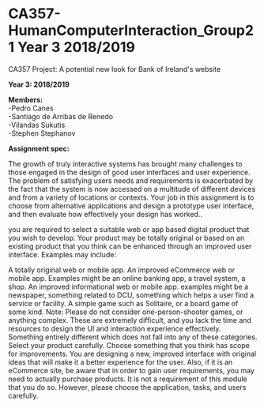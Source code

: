 # CA357-HumanComputerInteraction_Group21 Year 3 2018/2019
CA357 Project: A potential new look for Bank of Ireland's website

**Year 3: 2018/2019**

**Members:**<br />
-Pedro Canes<br />
-Santiago de Arribas de Renedo<br />
-Vilandas Sukutis<br />
-Stephen Stephanov

**Assignment spec:**

The growth of truly interactive systems has brought many challenges to those engaged in the design of good user interfaces and user experience. The problem of satisfying users needs and requirements is exacerbated by the fact that the system is now accessed on a multitude of different devices and from a variety of locations or contexts. Your job in this assignment is to choose from alternative applications and design a prototype user interface, and then evaluate how effectively your design has worked..

you are required to select a suitable web or app based digital product that you wish to develop. Your product may be totally original or based on an existing product that you think can be enhanced through an improved user interface. Examples may include:

A totally original web or mobile app.
An improved eCommerce web or mobile app. Examples might be an online banking app, a travel system, a shop.
An improved informational web or mobile app. examples might be a newspaper, something related to DCU, something which helps a user find a service or facility.
A simple game such as Solitaire, or a board game of some kind. Note: Please do not consider one-person-shooter games, or anything complex. These are extremely difficult, and you lack the time and resources to design the UI and interaction experience effectively.
Something entirely different which does not fall into any of these categories.
Select your product carefully. Choose something that you think has scope for improvements. You are designing a new, improved interface with original ideas that will make it a better experience for the user. Also, if it is an eCommerce site, be aware that in order to gain user requirements, you may need to actually purchase products. It is not a requirement of this module that you do so. However, please choose the application, tasks, and users carefully.
